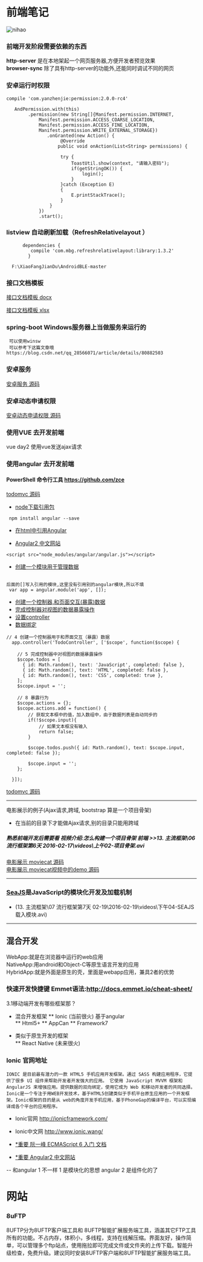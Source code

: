 # 前端笔记

![nihao](https://github.com/252590770/-/blob/master/images/kai-fa-yi-lai.png)

### 前端开发阶段需要依赖的东西

__http-server__ 是在本地架起一个网页服务器,方便开发者预览效果   
__browser-sync__ 除了具有http-server的功能外,还能同时调试不同的网页

### 安卓运行时权限


	compile 'com.yanzhenjie:permission:2.0.0-rc4'
  
	   AndPermission.with(this)
			.permission(new String[]{Manifest.permission.INTERNET,
				Manifest.permission.ACCESS_COARSE_LOCATION,
				Manifest.permission.ACCESS_FINE_LOCATION,
				Manifest.permission.WRITE_EXTERNAL_STORAGE})
                   .onGranted(new Action() {
                        @Override
                       public void onAction(List<String> permissions) {

                        try {
                            ToastUtil.show(context, "请输入密码");
                            if(getStringOK()) {
                                login();
                            }
                        }catch (Exception E)
                        {
                            E.printStackTrace();
                        }
                    }
                })
                .start();
		



### listview 自动刷新加载（RefreshRelativelayout  ）
         
          dependencies {
   			 compile 'com.mbg.refreshrelativelayout:library:1.3.2'
			}	 
			
	  F:\XiaoFangJianDu\AndroidBLE-master
	 


### 接口文档模板 

[接口文档模板   docx](https://github.com/252590770/-/blob/master/demo/API接口模板/接口模板.docx)
    
[接口文档模板   xlsx](https://github.com/252590770/-/blob/master/demo/API接口模板/接口模板.xlsx)


###  spring-boot  Windows服务器上当做服务来运行的       

```  
 可以使用winsw     
 可以参考下这篇文章哦 https://blog.csdn.net/qq_28566071/article/details/80882503 
```  

### 安卓服务 

[安卓服务   源码](https://github.com/252590770/-/blob/master/demo/TelCar.zip)

### 安卓动态申请权限  

[安卓动态申请权限   源码](https://github.com/252590770/-/blob/master/demo/安卓动态申请权限.zip)


### 使用VUE 去开发前端   
   
   vue day2 使用vue发送ajax请求

### 使用angular 去开发前端

#### PowerShell 命令行工具    https://github.com/zce

[todomvc 源码](https://github.com/252590770/-/blob/master/demo/todomvc.zip)

* [node下载引用包](#a)

```
 npm install angular --save
``` 

* [在html中引用Angular](#a)

* [Angular2 中文网站](https://www.angular.cn/)    

```
<script src="node_modules/angular/angular.js"></script>

```

* [创建一个模块用于管理数据](#a)
```

后面的[]写入引用的模块,这里没有引用别的angular模块,所以不填
 var app = angular.module('app', []);
```
* [创建一个控制器,和页面交互(暴露)数据](#a)
* [完成控制器对视图的数据暴露操作](#a)
* [设置controller](#a)
* [数据绑定](#a)
```
// 4 创建一个控制器用于和界面交互（暴露）数据
  app.controller('TodoController', ['$scope', function($scope) {

    // 5 完成控制器中对视图的数据暴露操作
    $scope.todos = [
      { id: Math.random(), text: 'JavaScript', completed: false },
      { id: Math.random(), text: 'HTML', completed: false },
      { id: Math.random(), text: 'CSS', completed: true },
    ];
    $scope.input = '';

    // 8 暴露行为
    $scope.actions = {};
    $scope.actions.add = function() {
    	// 获取文本框中的值，加入数组中，由于数据列表是自动同步的
    	if(!$scope.input){
    		// 如果文本框没有输入
    		return false;
    	}

    	$scope.todos.push({ id: Math.random(), text: $scope.input, completed: false });

    	$scope.input = '';
    };

  }]);
```

[todomvc 源码](https://github.com/252590770/-/blob/master/demo/todomvc.zip)

-----------

电影展示的例子(Ajax请求,跨域, bootstrap 算是一个项目骨架)

* 在当前的目录下才能做Ajax请求,别的目录只能用跨域

##### 熟悉前端开发后需要看   视频介绍:怎么构建一个项目骨架   前端  >>13. 主流框架\06 流行框架第6天 2016-02-17\videos\上午02-项目骨架.avi

[电影展示 moviecat   源码](https://github.com/252590770/-/blob/master/demo/moviecat.zip)    
[电影展示 moviecat视频中的demo   源码](https://github.com/252590770/-/blob/master/demo/moviecat视频中的demo.zip)


-----------



###  [SeaJS](#a)是JavaScript的模块化开发及加载机制 

*  (13. 主流框架\07 流行框架第7天 02-19\2016-02-19\videos\下午04-SEAJS载入模块.avi)


------------------------






## 混合开发


WebApp:就是在浏览器中运行的web应用   
NativeApp:用android和Object-C等原生语言开发的应用   
HybridApp:就是外面是原生的壳，里面是webapp应用，兼具2者的优势   

### 快速开发快捷键  Emmet语法:http://docs.emmet.io/cheat-sheet/


3.1移动端开发有哪些框架那？

* 混合开发框架
	** Ionic (当前很火) 基于angular   
	** Html5+
	** AppCan
	** Framework7

	
* 类似于原生开发的框架	
	** React Native  (未来很火)

	
	
	
	
	
###	Ionic 官网地址  

    IONIC 是目前最有潜力的一款 HTML5 手机应用开发框架。通过 SASS 构建应用程序，它提供了很多 UI 组件来帮助开发者开发强大的应用。 它使用 JavaScript MVVM 框架和 AngularJS 来增强应用。提供数据的双向绑定，使用它成为 Web 和移动开发者的共同选择。Ionic是一个专注于用WEB开发技术，基于HTML5创建类似于手机平台原生应用的一个开发框架。Ionic框架的目的是从 web的角度开发手机应用，基于PhoneGap的编译平台，可以实现编译成各个平台的应用程序。


* Ionic官网 http://ionicframework.com/  

* Ionic中文网 http://www.ionic.wang/  





* [*重要 阮一峰  ECMAScript 6 入门   文档](http://es6.ruanyifeng.com/)   

* [*重要 Angular2 中文网站 ](https://www.angular.cn/) 

-- 和angular 1  不一样  1 是模块化的思想    angular 2 是组件化的了




# 网站

### 8uFTP  

8UFTP分为8UFTP客户端工具和 8UFTP智能扩展服务端工具，涵盖其它FTP工具所有的功能。不占内存，体积小，多线程，支持在线解压缩。界面友好，操作简单，可以管理多个ftp站点，使用拖拉即可完成文件或文件夹的上传下载。智能升级检查，免费升级。建议同时安装8UFTP客户端和8UFTP智能扩展服务端工具。


